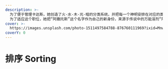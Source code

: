 ```yaml
---
description: >-
  为了便于管理卡达斯，她创造了火-水-木-光-暗的分类系统，并把每一个神明安排在对应的类别中。 她自己的居所是管理中枢，每种元素在这里合而为一。
  为了适应这个职位，她把“阿撒托斯”这个名字作为自己的新身份，来源于传说中的万能溶剂“阿佐特”
cover: >-
  https://images.unsplash.com/photo-1511497584788-876760111969?ixid=MnwxMjA3fDB8MHxwaG90by1wYWdlfHx8fGVufDB8fHx8&ixlib=rb-1.2.1&auto=format&fit=crop&w=3432&q=80
coverY: 0
---
```


# 排序 Sorting

